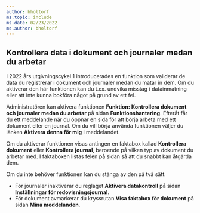 ```yaml
---
author: bholtorf
ms.topic: include
ms.date: 02/23/2022
ms.author: bholtorf
---
```

## Kontrollera data i dokument och journaler medan du arbetar

I 2022 års utgivningscykel 1 introducerades en funktion som validerar de data du registrerar i dokument och journaler medan du matar in dem. Om du aktiverar den här funktionen kan du t.ex. undvika misstag i datainmatning eller att inte kunna bokföra något på grund av ett fel. 

Administratören kan aktivera funktionen **Funktion: Kontrollera dokument och journaler medan du arbetar** på sidan **Funktionshantering**. Efteråt får du ett meddelande när du öppnar en sida för att börja arbeta med ett dokument eller en journal. Om du vill börja använda funktionen väljer du länken **Aktivera denna för mig** i meddelandet. 

Om du aktiverar funktionen visas antingen en faktabox kallad **Kontrollera dokument** eller **Kontrollera journal**, beroende på vilken typ av dokument du arbetar med. I faktaboxen listas felen på sidan så att du snabbt kan åtgärda dem.

Om du inte behöver funktionen kan du stänga av den på två sätt:

* För journaler inaktiverar du reglaget **Aktivera datakontroll** på sidan **Inställningar för redovisningsjournal**.
* För dokument avmarkerar du kryssrutan **Visa faktabox för dokument** på sidan **Mina meddelanden**.